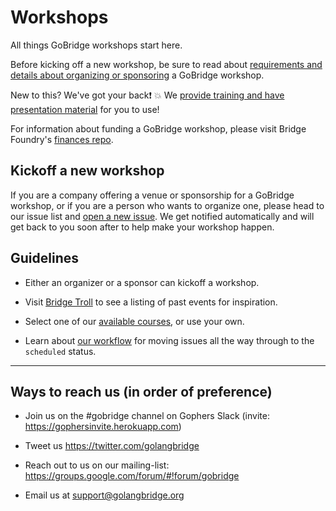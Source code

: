 # Workshops

All things GoBridge workshops start here.

Before kicking off a new workshop, be sure to read about [requirements and details about organizing or sponsoring](https://github.com/gobridge/organizing) a GoBridge workshop.

New to this? We've got your back:exclamation: :boom: We [provide training and have presentation material](https://github.com/gobridge/workshop-material) for you to use!

For information about funding a GoBridge workshop, please visit Bridge Foundry's [finances repo](https://github.com/bridgefoundry/finances).

## Kickoff a new workshop
If you are a company offering a venue or sponsorship for a GoBridge workshop, or if you are a person who wants to organize one, please head to our issue list and [open a new issue](https://github.com/gobridge/workshops/issues). We get notified automatically and will get back to you soon after to help make your workshop happen.

## Guidelines

- Either an organizer or a sponsor can kickoff a workshop.

- Visit [Bridge Troll](https://www.bridgetroll.org/events) to see a listing of past events for inspiration.

- Select one of our [available courses](available_courses.md), or use your own.

- Learn about [our workflow](issue_workflow.md) for moving issues all the way through to the `scheduled` status.

---
## Ways to reach us (in order of preference)
- Join us on the #gobridge channel on Gophers Slack (invite: https://gophersinvite.herokuapp.com)

- Tweet us https://twitter.com/golangbridge

- Reach out to us on our mailing-list: https://groups.google.com/forum/#!forum/gobridge

- Email us at support@golangbridge.org
